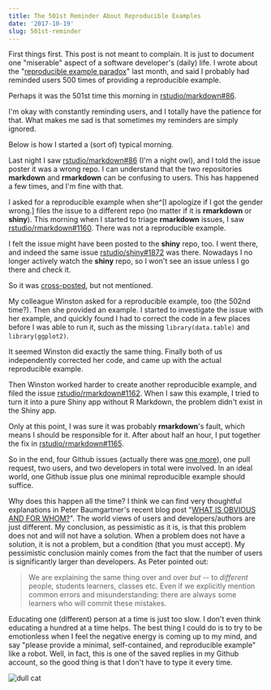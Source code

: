 ```yaml
---
title: The 501st Reminder About Reproducible Examples
date: '2017-10-19'
slug: 501st-reminder
---
```


First things first. This post is not meant to complain. It is just to document one "miserable" aspect of a software developer's (daily) life. I wrote about the "[reproducible example paradox](/en/2017/09/the-minimal-reprex-paradox/)" last month, and said I probably had reminded users 500 times of providing a reproducible example.

Perhaps it was the 501st time this morning in [rstudio/markdown#86](https://github.com/rstudio/markdown/issues/86).

I'm okay with constantly reminding users, and I totally have the patience for that. What makes me sad is that sometimes my reminders are simply ignored.

Below is how I started a (sort of) typical morning.

Last night I saw [rstudio/markdown#86](https://github.com/rstudio/markdown/issues/86) (I'm a night owl), and I told the issue poster it was a wrong repo. I can understand that the two repositories **markdown** and **rmarkdown** can be confusing to users. This has happened a few times, and I'm fine with that.

I asked for a reproducible example when she^[I apologize if I got the gender wrong.] files the issue to a different repo (no matter if it is **rmarkdown** or **shiny**). This morning when I started to triage **rmarkdown** issues, I saw [rstudio/rmarkdown#1160](https://github.com/rstudio/rmarkdown/issues/1160). There was not a reproducible example.

I felt the issue might have been posted to the **shiny** repo, too. I went there, and indeed the same issue [rstudio/shiny#1872](https://github.com/rstudio/shiny/issues/1872) was there. Nowadays I no longer actively watch the **shiny** repo, so I won't see an issue unless I go there and check it.

So it was [cross-posted](/en/2017/10/cross-posting/), but not mentioned.

My colleague Winston asked for a reproducible example, too (the 502nd time?). Then she provided an example. I started to investigate the issue with her example, and quickly found I had to correct the code in a few places before I was able to run it, such as the missing `library(data.table)` and `library(ggplot2)`.

It seemed Winston did exactly the same thing. Finally both of us independently corrected her code, and came up with the actual reproducible example.

Then Winston worked harder to create another reproducible example, and filed the issue [rstudio/rmarkdown#1162](https://github.com/rstudio/rmarkdown/issues/1162). When I saw this example, I tried to turn it into a pure Shiny app without R Markdown, the problem didn't exist in the Shiny app.

Only at this point, I was sure it was probably **rmarkdown**'s fault, which means I should be responsible for it. After about half an hour, I put together the fix in [rstudio/rmarkdown#1165](https://github.com/rstudio/rmarkdown/pull/1165).

So in the end, four Github issues (actually there was [one more](https://github.com/rstudio/rmarkdown/issues/1124)), one pull request, two users, and two developers in total were involved. In an ideal world, one Github issue plus one minimal reproducible example should suffice.

Why does this happen all the time? I think we can find very thoughtful explanations in Peter Baumgartner's recent blog post "[WHAT IS OBVIOUS AND FOR WHOM?](https://notes.peter-baumgartner.net/2017/10/17/what-is-obvious-and-for-whom/)". The world views of users and developers/authors are just different. My conclusion, as pessimistic as it is, is that this problem does not and will not have a solution. When a problem does not have a solution, it is not a problem, but a condition (that you must accept). My pessimistic conclusion mainly comes from the fact that the number of users is significantly larger than developers. As Peter pointed out:

> We are explaining the same thing over and over _but_ -- to _different_ people, students learners, classes etc. Even if we explicitly mention common errors and misunderstanding: there are always some learners who will commit these mistakes. 

Educating one (different) person at a time is just too slow. I don't even think educating a hundred at a time helps. The best thing I could do is to try to be emotionless when I feel the negative energy is coming up to my mind, and say "please provide a minimal, self-contained, and reproducible example" like a robot. Well, in fact, this is one of the saved replies in my Github account, so the good thing is that I don't have to type it every time.

![dull cat](https://slides.yihui.name/gif/dull-cat.gif)
